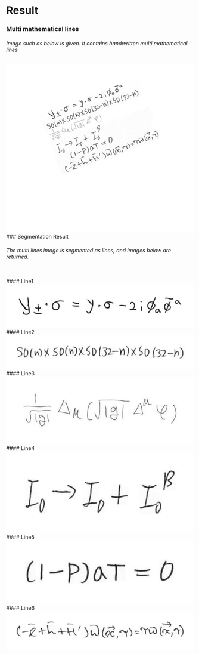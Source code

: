 # Result
### Multi mathematical lines
<h6>
Image such as below is given. It contains handwritten multi mathematical  lines
</h6>
<img src=./Results/multi_lines.jpg title="TRIM_OFF_cun_waf" alt="TRIM_OFF_cun_waf"></img><br/>
### Segmentation Result
<h6>
The multi lines image is segmented as lines, and images below are returned.
</h6><br/>
#### Line1
<img src=./Results/line1.jpg title="TRIM_OFF_cun_waf" alt="TRIM_OFF_cun_waf"></img><br/>
#### Line2
<img src=./Results/line2.jpg  title="TRIM_OFF_cun_waf" alt="TRIM_OFF_cun_waf"></img><br/>
#### Line3
<img src=./Results/line3.jpg title="TRIM_OFF_cun_waf" alt="TRIM_OFF_cun_waf"></img><br/>
#### Line4
<img src=./Results/line4.jpg  title="TRIM_OFF_cun_waf" alt="TRIM_OFF_cun_waf"></img><br/>
#### Line5
<img src=./Results/line5.jpg  title="TRIM_OFF_cun_waf" alt="TRIM_OFF_cun_waf"></img><br/>
#### Line6
<img src=./Results/line6.jpg  title="TRIM_OFF_cun_waf" alt="TRIM_OFF_cun_waf"></img><br/>
